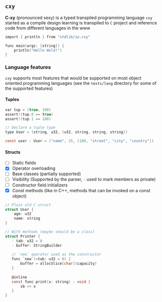 ## `cxy`

**C-xy** (pronounced sexy) is a typed transpiled programming language
`cxy` started as a compile design learning is transpiled to `C`
project and reference code from different languages in the www

```c
import { println } from "stdlib/io.cxy"

func main(args: [string]) {
    println("Hello Wold!")
}
```

### Language features

`cxy` supports most features that would be supported on most
object oriented programming languages (see the `tests/lang` directory
for some of the supported features)

#### Tuples

```c
var tup = (true, 100)
assert!(tup.0 == true)
assert!(tup.1 == 100)

// Declare a tuple type
type User = (string, u32, (u32, string, string, string))

const user : User = ("name", 25, (100, "street", "city", "country"))
```

#### Structs

- [ ] Static fields
- [x] Operator overloading
- [ ] Base classes (partially supported)
- [ ] Visibility (Supported by the parser, `-` used to mark members as private)
- [ ] Constructor field initializers
- [x] Const methods (like in C++, methods that can be invoked on a const object)

```c
// Plain old C struct
struct User {
    age: u32
    name: string
}

// With methods (maybe should be a class)
struct Printer {
   - tab: u32 = 0
   - buffer: StringBuilder
   
   // `new` operator used as the constructor
   func `new`(=tab: u32 = 0) {
       buffer = allocSlice[char](capacity)
   }
   
   @inline
   const func print(x: string) : void {
       sb << x
   }
}
```
